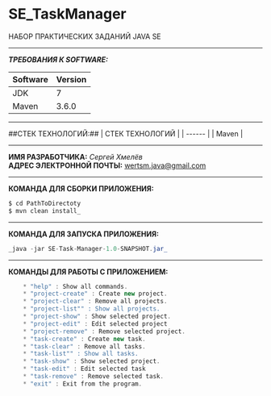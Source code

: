 # SE_TaskManager
НАБОР ПРАКТИЧЕСКИХ ЗАДАНИЙ JAVA SE
***

**_ТРЕБОВАНИЯ К SOFTWARE:_**

| Software | Version |
| ------ | ------ |
| JDK | 7|
| Maven | 3.6.0 |

***

##СТЕК ТЕХНОЛОГИЙ:##
| СТЕК ТЕХНОЛОГИЙ |
| ------ |
| Maven |

***
**ИМЯ РАЗРАБОТЧИКА:** _Сергей Хмелёв_<br/>
**АДРЕС ЭЛЕКТРОННОЙ ПОЧТЫ:** wertsm.java@gmail.com

***
**КОМАНДА ДЛЯ СБОРКИ ПРИЛОЖЕНИЯ:** 
```java
$ cd PathToDirectoty
$ mvn clean install_
```

***
**КОМАНДА ДЛЯ ЗАПУСКА ПРИЛОЖЕНИЯ:**
```java
_java -jar SE-Task-Manager-1.0-SNAPSHOT.jar_
```

***
**КОМАНДЫ ДЛЯ РАБОТЫ С ПРИЛОЖЕНИЕМ:**
```java
    * "help" : Show all commands.
    * "project-create" : Create new project.
    * "project-clear" : Remove all projects.
    * "project-list"" : Show all projects.
    * "project-show" : Show selected project.
    * "project-edit" : Edit selected project
    * "project-remove" : Remove selected project.
    * "task-create" : Create new task.
    * "task-clear" : Remove all tasks.
    * "task-list"" : Show all tasks.
    * "task-show" : Show selected project.
    * "task-edit" : Edit selected task
    * "task-remove" : Remove selected task.
    * "exit" : Exit from the program.
```